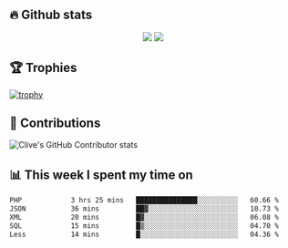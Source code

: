 ## &#128293; Github stats

<!-- GitHub Readme Streak Stats - https://github.com/DenverCoder1/github-readme-streak-stats -->
<p align="center">

<picture>
  <source 
    srcset="https://github-readme-stats.vercel.app/api?username=clivewalkden&count_private=true&show_icons=true&theme=darcula"
    media="(prefers-color-scheme: dark)"
  />
  <source
    srcset="https://github-readme-stats.vercel.app/api?username=clivewalkden&count_private=true&show_icons=true&theme=calm"
    media="(prefers-color-scheme: light), (prefers-color-scheme: no-preference)"
  />
  <img src="https://github-readme-stats.vercel.app/api?username=clivewalkden&count_private=true&show_icons=true&theme=darcula" />
</picture>

<a href="https://git.io/streak-stats" target="_blank">
  <img src="http://github-readme-streak-stats.herokuapp.com?user=clivewalkden&theme=darcula&date_format=j%20M%5B%20Y%5D" />
</a>

</p>

## &#127942; Trophies
[![trophy](https://github-profile-trophy.vercel.app/?username=clivewalkden&theme=onedark)](https://github.com/clivewalkden/github-profile-trophy)

## &#129309; Contributions
![Clive's GitHub Contributor stats](https://github-contributor-stats.vercel.app/api?username=clivewalkden)

## &#128202; This week I spent my time on
<!--START_SECTION:waka-->

```txt
PHP            3 hrs 25 mins   ███████████████░░░░░░░░░░   60.66 %
JSON           36 mins         ██▓░░░░░░░░░░░░░░░░░░░░░░   10.73 %
XML            20 mins         █▓░░░░░░░░░░░░░░░░░░░░░░░   06.08 %
SQL            15 mins         █▒░░░░░░░░░░░░░░░░░░░░░░░   04.70 %
Less           14 mins         █░░░░░░░░░░░░░░░░░░░░░░░░   04.36 %
```

<!--END_SECTION:waka-->
